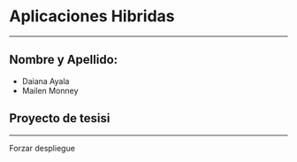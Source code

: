 # Aplicaciones Hibridas
--------------------------------------------------- 
## Nombre y Apellido:
- Daiana Ayala
- Mailen Monney 

## Proyecto de tesisi

--------------------------------------------------- 
F o r z a r   d e s p l i e g u e  
 